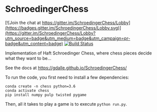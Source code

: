 # SchroedingerChess

[![Join the chat at https://gitter.im/SchroedingerChess/Lobby](https://badges.gitter.im/SchroedingerChess/Lobby.svg)](https://gitter.im/SchroedingerChess/Lobby?utm_source=badge&utm_medium=badge&utm_campaign=pr-badge&utm_content=badge) [![Build Status](https://travis-ci.org/gdalle/SchroedingerChess.svg?branch=master)](https://travis-ci.org/gdalle/SchroedingerChess)

Implementation of Haft Schroedinger Chess, where chess pieces decide what they want to be...

See the docs at https://gdalle.github.io/SchroedingerChess/

To run the code, you first need to install a few dependencies:
```
conda create -n chess python=3.6
conda activate chess
pip install numpy pulp twisted pygame
```

Then, all it takes to play a game is to execute `python run.py`.
